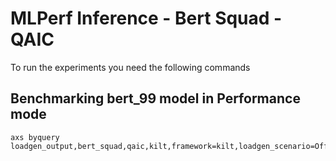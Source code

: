 # MLPerf Inference - Bert Squad - QAIC

To run the experiments you need the following commands

## Benchmarking bert_99 model in Performance mode
```
axs byquery loadgen_output,bert_squad,qaic,kilt,framework=kilt,loadgen_scenario=Offline,loadgen_mode=PerformanceOnly,model_name=bert_99,loadgen_dataset_size=10833,loadgen_buffer_size=10833,loadgen_target_qps=720
```

